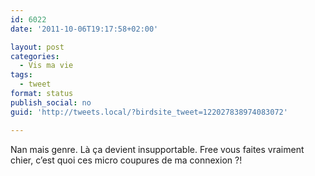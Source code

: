 ```yaml
---
id: 6022
date: '2011-10-06T19:17:58+02:00'

layout: post
categories:
  - Vis ma vie
tags:
  - tweet
format: status
publish_social: no
guid: 'http://tweets.local/?birdsite_tweet=122027838974083072'

---
```


Nan mais genre. Là ça devient insupportable. Free vous faites vraiment chier, c’est quoi ces micro coupures de ma connexion ?!